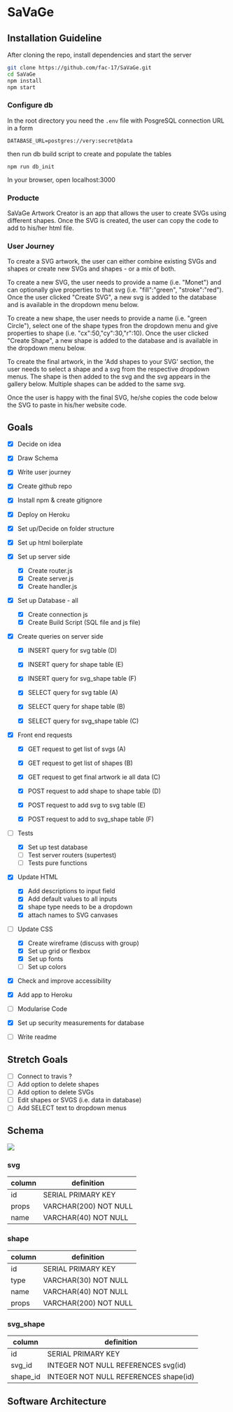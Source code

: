 # SaVaGe

## Installation Guideline

After cloning the repo, install dependencies and start the server
```bash
git clone https://github.com/fac-17/SaVaGe.git
cd SaVaGe
npm install
npm start
```

### Configure db
In the root directory you need the `.env` file with PosgreSQL connection URL in a form
```
DATABASE_URL=postgres://very:secret@data
````

then run db build script to create and populate the tables
```
npm run db_init
```
In your browser, open localhost:3000

### Producte

SaVaGe Artwork Creator is an app that allows the user to create SVGs using different shapes. Once the SVG is created, the user can copy the code to add to his/her html file. 

### User Journey 
To create a SVG artwork, the user can either combine existing SVGs and shapes or create new SVGs and shapes - or a mix of both. 

To create a new SVG, the user needs to provide a name (i.e. "Monet") and can optionally give properties to that svg (i.e. "fill":"green", "stroke":"red"). Once the user clicked "Create SVG", a new svg is added to the database and is available in the dropdown menu below.

To create a new shape, the user needs to provide a name (i.e. "green Circle"), select one of the shape types fron the dropdown menu and give properties to shape (i.e. "cx":50,"cy":30,"r":10). Once the user clicked "Create Shape", a new shape is added to the database and is available in the dropdown menu below.

To create the final artwork, in the 'Add shapes to your SVG' section, the user needs to select a shape and a svg from the respective dropdown menus. The shape is then added to the svg and the svg appears in the gallery below. Multiple shapes can be added to the same svg. 

Once the user is happy with the final SVG, he/she copies the code below the SVG to paste in his/her website code. 

## Goals
- [x] Decide on idea
- [x] Draw Schema 
- [x] Write user journey 
- [x] Create github repo 
- [x] Install npm & create gitignore 
- [x] Deploy on Heroku
- [x] Set up/Decide on folder structure
- [x] Set up html boilerplate
- [x] Set up server side 
    - [x] Create router.js
    - [x] Create server.js 
    - [x] Create handler.js 
- [x] Set up Database - all
    - [x] Create connection js 
    - [x] Create Build Script (SQL file and js file)

- [x] Create queries on server side 
    - [x] INSERT query for svg table (D)
    - [x] INSERT query for shape table (E)
    - [x] INSERT query for svg_shape table (F)

    - [x] SELECT query for svg table (A)
    - [x] SELECT query for shape table (B)
    - [x] SELECT query for svg_shape table (C)

- [x] Front end requests 
    - [x] GET request to get list of svgs (A)
    - [x] GET request to get list of shapes (B)
    - [x] GET request to get final artwork ie all data (C)
    
    - [x] POST request to add shape to shape table (D)
    - [x] POST request to add svg to svg table (E)
    - [x] POST request to add to svg_shape table (F)

- [ ] Tests 
    - [x] Set up test database
     - [ ] Test server routers (supertest)
     - [ ] Tests pure functions

- [x] Update HTML 
    - [x] Add descriptions to input field
    - [x] Add default values to all inputs
    - [x] shape type needs to be a dropdown 
    - [x] attach names to SVG canvases 
    
- [ ] Update CSS 
    - [x] Create wireframe (discuss with group)
    - [x] Set up grid or flexbox 
    - [x] Set up fonts 
    - [ ] Set up colors 

- [x] Check and improve accessibility
- [x] Add app to Heroku 
- [ ] Modularise Code
- [x] Set up security measurements for database
- [ ] Write readme 


## Stretch Goals
- [ ] Connect to travis ?
- [ ] Add option to delete shapes 
- [ ] Add option to delete SVGs
- [ ] Edit shapes or SVGS (i.e. data in database)
- [ ] Add SELECT text to dropdown menus 

## Schema 
![](https://i.imgur.com/vQgf3pH.jpg)

### svg 

| column | definition |
| -------- | -------- | 
| id   | SERIAL PRIMARY KEY     | 
| props   | VARCHAR(200) NOT NULL     | 
| name   |   VARCHAR(40) NOT NULL  | 

### shape 

| column | definition |
|--------|------------|
| id | SERIAL PRIMARY KEY |
|   type | VARCHAR(30) NOT NULL |
|    name | VARCHAR(40) NOT NULL |
|    props | VARCHAR(200) NOT NULL|

### svg_shape
| column | definition |
|--------|------------|
|id |SERIAL PRIMARY KEY|
|svg_id |INTEGER NOT NULL REFERENCES svg(id)|
|shape_id | INTEGER NOT NULL REFERENCES shape(id)|

## Software Architecture
